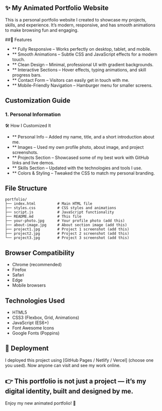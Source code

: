 ## ✨ My Animated Portfolio Website

This is a personal portfolio website I created to showcase my projects, skills, and experience.
It’s modern, responsive, and has smooth animations to make browsing fun and engaging.

##🚀 Features

- ** Fully Responsive – Works perfectly on desktop, tablet, and mobile.
- ** Smooth Animations – Subtle CSS and JavaScript effects for a modern touch.
- ** Clean Design – Minimal, professional UI with gradient backgrounds.
- ** Interactive Sections – Hover effects, typing animations, and skill progress bars.
- ** Contact Form – Visitors can easily get in touch with me.
- ** Mobile-Friendly Navigation – Hamburger menu for smaller screens.

## Customization Guide

### 1. Personal Information

🛠 How I Customized It

- ** Personal Info – Added my name, title, and a short introduction about me.
- ** Images – Used my own profile photo, about image, and project screenshots.
- ** Projects Section – Showcased some of my best work with GitHub links and live demos.
- ** Skills Section – Updated with the technologies and tools I use.
- ** Colors & Styling – Tweaked the CSS to match my personal branding.



## File Structure

```
portfolio/
├── index.html          # Main HTML file
├── styles.css          # CSS styles and animations
├── script.js           # JavaScript functionality
├── README.md           # This file
├── your-photo.jpg      # Your profile photo (add this)
├── about-image.jpg     # About section image (add this)
├── project1.jpg        # Project 1 screenshot (add this)
├── project2.jpg        # Project 2 screenshot (add this)
└── project3.jpg        # Project 3 screenshot (add this)
```


## Browser Compatibility

- Chrome (recommended)
- Firefox
- Safari
- Edge
- Mobile browsers

## Technologies Used

- HTML5
- CSS3 (Flexbox, Grid, Animations)
- JavaScript (ES6+)
- Font Awesome Icons
- Google Fonts (Poppins)

## 🚀 Deployment

I deployed this project using [GitHub Pages / Netlify / Vercel] (choose one you used).
Now anyone can visit and see my work online.

## 👉 This portfolio is not just a project — it’s my digital identity, built and designed by me.

Enjoy my new animated portfolio! 🚀
